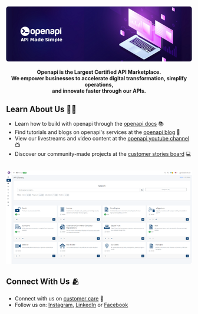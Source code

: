 <p align="center">
    <a href="https://openapi.com" target="_blank"><img src="/profile/images/openapi-header-a1.png" alt="Openapi Banner"></a>
    <br />
    <br />
    <b>Openapi is the Largest Certified API Marketplace.<br />
    We empower businesses to accelerate digital transformation, simplify operations,<br />
    and innovate faster through our APIs.</b>
</p>

<h2>Learn About Us 🧑‍🎓</h2>

<ul>
    <li>Learn how to build with openapi through the <a href="https://console.openapi.com/">openapi docs</a> 📚 </li>
    <li>Find tutorials and blogs on openapi's services at the <a href="https://openapi.com/blog">openapi blog</a> 📝</li>
    <li>View our livestreams and video content at the <a href="https://www.youtube.com/@Openapi-com">openapi youtube channel</a> 📺</li>
    <li>Discover our community-made projects at the <a href="https://openapi.com/customer-stories">customer stories board</a> 💻</li>
</ul>

<br />
<a href="https://console.openapi.com"><img height=auto src="/profile/images/openapi-console-a2.png" alt="Visit the Openapi Console"></a>

<h2>Connect With Us 🫂</h2>
<ul>
    <li>Connect with us on <a href="https://openapi.com/contact-us">customer care</a> 💼</li>
    <li>
        Follow us on: 
            <a href="https://www.instagram.com/openapi_com">Instagram</a>,
            <a href="https://www.linkedin.com/company/openapi-com">LinkedIn</a> or
            <a href="https://www.facebook.com/openapicom">Facebook</a>
    </li> 
</ul>
